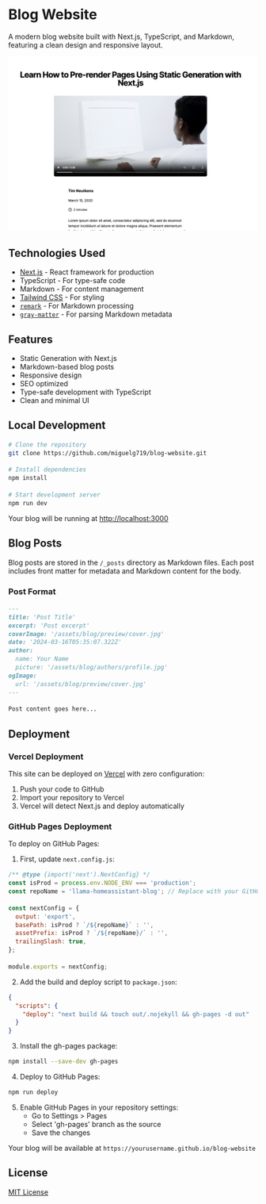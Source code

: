 # Blog Website

A modern blog website built with Next.js, TypeScript, and Markdown, featuring a clean design and responsive layout.

![Blog Website sample](./public/assets/blog_website.png)

## Technologies Used

- [Next.js](https://nextjs.org/) - React framework for production
- TypeScript - For type-safe code
- Markdown - For content management
- [Tailwind CSS](https://tailwindcss.com) - For styling
- [`remark`](https://github.com/remarkjs/remark) - For Markdown processing
- [`gray-matter`](https://github.com/jonschlinkert/gray-matter) - For parsing Markdown metadata

## Features

- Static Generation with Next.js
- Markdown-based blog posts
- Responsive design
- SEO optimized
- Type-safe development with TypeScript
- Clean and minimal UI

## Local Development

```bash
# Clone the repository
git clone https://github.com/miguelg719/blog-website.git

# Install dependencies
npm install

# Start development server
npm run dev
```

Your blog will be running at [http://localhost:3000](http://localhost:3000)

## Blog Posts

Blog posts are stored in the `/_posts` directory as Markdown files. Each post includes front matter for metadata and Markdown content for the body.

### Post Format
```markdown
---
title: 'Post Title'
excerpt: 'Post excerpt'
coverImage: '/assets/blog/preview/cover.jpg'
date: '2024-03-16T05:35:07.322Z'
author:
  name: Your Name
  picture: '/assets/blog/authors/profile.jpg'
ogImage:
  url: '/assets/blog/preview/cover.jpg'
---

Post content goes here...
```

## Deployment

### Vercel Deployment
This site can be deployed on [Vercel](https://vercel.com) with zero configuration:
1. Push your code to GitHub
2. Import your repository to Vercel
3. Vercel will detect Next.js and deploy automatically

### GitHub Pages Deployment
To deploy on GitHub Pages:

1. First, update `next.config.js`:
```js
/** @type {import('next').NextConfig} */
const isProd = process.env.NODE_ENV === 'production';
const repoName = 'llama-homeassistant-blog'; // Replace with your GitHub repo name

const nextConfig = {
  output: 'export',
  basePath: isProd ? `/${repoName}` : '',
  assetPrefix: isProd ? `/${repoName}/` : '',
  trailingSlash: true,
};

module.exports = nextConfig;
```

2. Add the build and deploy script to `package.json`:
```json
{
  "scripts": {
    "deploy": "next build && touch out/.nojekyll && gh-pages -d out"
  }
}
```

3. Install the gh-pages package:
```bash
npm install --save-dev gh-pages
```

4. Deploy to GitHub Pages:
```bash
npm run deploy
```

5. Enable GitHub Pages in your repository settings:
   - Go to Settings > Pages
   - Select 'gh-pages' branch as the source
   - Save the changes

Your blog will be available at `https://yourusername.github.io/blog-website`

## License

[MIT License](LICENSE)
